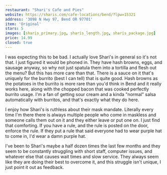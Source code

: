 ```yaml
---
restaurant: "Shari's Cafe and Pies"
website: https://sharis.com/cafe-locations/bend/?lpw=15321
address: '3098 N Hwy 97, Bend OR 97701'
item: 'Original'
stars: 5
images: [sharis_primary.jpg, sharis_length.jpg, sharis_package.jpg]
price: 14.99
closed: true
---
```


I was expecting this to be bad. I actually love Shari's in general so it's not that. I just figured it would be phoned in. They have hash browns, eggs, and sausage anyway, so why not just spatula them into a tortilla and flesh out the menu? But this has more care than that. There is a sauce on it that's uniquely for the burrito (best I can tell) that is quite good. Hash browns as the potatoes in the burrito is more rare than you'd think in Bend and it really works here, along with the chopped bacon that was cooked perfectly burrito usage. I'm a fan of getting sour cream and a kinda "normal" salsa automatically with burritos, and that's exactly what they do here.

I enjoy how Shari's is ruthless about their mask mandate. Literally every time I'm there there is always multiple people who come in maskless and someone calls them out on it and they either leave or put one on. I just find that comforting. If you have a rule, and the rule is posted on the door, enforce the rule. If they put a rule that said everyone had to wear purple hat to come in, I'd wear a damn purple hat.

I've been to Shari's maybe a half dozen times the last few months and they seem to be constantly struggling with short staff, computer issues, and whatever else that causes wait times and slow service. They always seem like they are doing their best to overcome it, and this struggle isn't unique, I just point it out as feedback.
